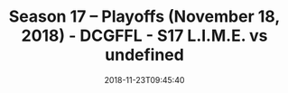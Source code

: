 ---
title: Season 17 – Playoffs (November 18, 2018) - DCGFFL - S17 L.I.M.E. vs undefined
teams-score:
- team: _teams/s17-neon-green.md
  score:
- team: ''
  score: 19
mvp: J. Piferoen (Neon Green), N. Eckert (Power Blue)
game-ball: C. Burrell (Neon Green), J. Maroni (Power Blue)
season: 17
week: 9
date: '2018-11-23T09:45:40'
pageid: season-17-playoffs-november-18-2018-6695-vs-6700
---